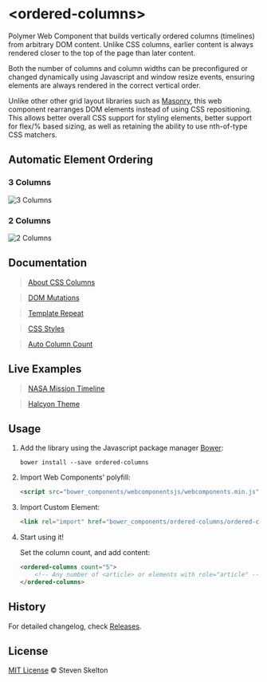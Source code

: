 &lt;ordered-columns&gt;
================

Polymer Web Component that builds vertically ordered columns (timelines) from arbitrary DOM content.
Unlike CSS columns, earlier content is always rendered closer to the top of the page than later content.

Both the number of columns and column widths can be preconfigured or changed dynamically using Javascript and window resize events, ensuring elements are always rendered in the correct vertical order.

Unlike other other grid layout libraries such as [Masonry](http://masonry.desandro.com/), this web component rearranges DOM elements instead of using CSS repositioning.
This allows better overall CSS support for styling elements, better support for flex/% based sizing, as well as retaining the ability to use nth-of-type CSS matchers.

## Automatic Element Ordering

### 3 Columns

![3 Columns](https://raw.githubusercontent.com/stevenrskelton/ordered-columns/master/examples/3columns.png "3 Columns")

### 2 Columns

![2 Columns](https://raw.githubusercontent.com/stevenrskelton/ordered-columns/master/examples/2columns.png "2 Columns")

## Documentation

> [About CSS Columns](http://files.stevenskelton.ca/ordered-columns/examples/about.html)

> [DOM Mutations](http://files.stevenskelton.ca/ordered-columns/examples/dom-mutation.html)

> [Template Repeat](http://files.stevenskelton.ca/ordered-columns/examples/template-repeat.html)

> [CSS Styles](http://files.stevenskelton.ca/ordered-columns/examples/css.html)

> [Auto Column Count](http://files.stevenskelton.ca/ordered-columns/examples/adaptive-number-of-columns.html)

## Live Examples

> [NASA Mission Timeline](http://files.stevenskelton.ca/ordered-columns/examples/nasa.html)

> [Halcyon Theme](http://files.stevenskelton.ca/ordered-columns/examples/halcyon.html)

## Usage

1. Add the library using the Javascript package manager [Bower](http://bower.io/):

	```bower install --save ordered-columns```

2. Import Web Components' polyfill:

	```html
	<script src="bower_components/webcomponentsjs/webcomponents.min.js"></script>
	```

3. Import Custom Element:

	```html
	<link rel="import" href="bower_components/ordered-columns/ordered-columns.html">
	```

4. Start using it!

	Set the column count, and add content:

	```html
	<ordered-columns count="5">
		<!-- Any number of <article> or elements with role="article" -->
	</ordered-columns>
	```

## History

For detailed changelog, check [Releases](https://github.com/stevenrskelton/ordered-columns/releases).

## License
[MIT License](http://opensource.org/licenses/MIT) © Steven Skelton
